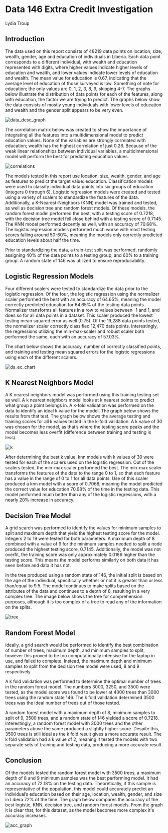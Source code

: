 # Data 146 Extra Credit Investigation
Lydia Troup

## Introduction
  The data used on this report consists of 48219 data points on location, size, wealth, gender, age and education of individuals in Liberia. Each data point corresponds to a different individual, with wealth and education represented with digits, where higher values indicate higher levels of education and wealth, and lower values indicate lower levels of education and wealth. The mean value for education is 0.67, indicating that the average level of education of those surveyed is low. Something of note for education; the only values are 0, 1, 2, 3, 8, 9, skipping 4-7. The graphs below illustrate the distribution of data points for each of the features, along with education, the factor we are trying to predict. The graphs below show the data consists of mostly young individuals with lower levels of education and wealth and the gender split appears to be very even. 

![data_desc_graph](data_desc_graph.png)
  
  The correlation matrix below was created to show the importance of integrating all the features into a multidimensional model to predict education values. None of the variables are strongly correlated with education; wealth has the highest correlation of just 0.26. Because of the weak linear relationships between individual variables, a multidimensional model will perform the best for predicting education values. 

![correlations](correlations.png)

  The models tested in this report use location, size, wealth, gender, and age as features to predict the target value: education. Classification models were used to classify individual data points into six groups of education (integers 0 through 6). Logistic regression models were created and tested using a variety of scalers to standardize the features of the data. Additionally, a K-Nearest-Neighbors (KNN) model was trained and tested, as well as decision tree and random forest models. Of these models, the random forest model performed the best, with a testing score of 0.7218, with the decision tree model fell close behind with a testing score of 0.7145. The KNN model performed decently as well, with an accuracy of 70.68%. The logistic regression models performed much worse with most testing scores falling around 50-60%, meaning the models only correctly predicted education levels about half the time.

  Prior to standardizing the data, a train-test split was performed, randomly assigning 40% of the data points to a testing group, and 60% to a training group. A random state of 146 was utilized to ensure reproducability. 


## Logistic Regression Models
  Four different scalers were tested to standardize the data prior to the logistic regression. Of the four, the logistic regression using the normalizer scaler performed the best with an accuracy of 64.65%, meaning the model correctly predicted education for 64.65% of the testing data points. Normalizer transforms all features in a row to values between -1 and 1, and does so for all data points in a dataset. This scaler produced the lowest testing mean squared error as well (0.75). Of the 19,288 data points tested, the normalizer scaler correctly classified 12,470 data points. Interestingly, the regressions utilizing the min-max-scaler and robust scaler both performed the same, each with an accuracy of 57.03%.

  The chart below shows the accuracy, number of correctly classified points, and training and testing mean squared errors for the logistic regressions using each of the different scalers.

![ds_ec_chart](ds_ec_chart.png)


## K Nearest Neighbors Model
A K nearest neighbors model was performed using this training testing set as well. A k nearest neighbors model looks at k nearest points to predict what group a point belongs in. A k-fold validation was performed on the data to identify an ideal k value for the model. The graph below shows the results from that test. The graph below shows the average testing and training scores for all k values tested in the k-fold validation. A k value of 30 was chosen for the model, as that’s where the testing score peaks and the model becomes less overfit (difference between training and testing is less).

![k](k.png)

  After determining the best k value, knn models with k values of 30 were tested for each of the scalers used on the logistic regression. Out of the scalers tested, the min-max scaler performed the best. The min-max scaler transforms the features of the data to the range 0 to 1, so that each feature has a value in the range of 0 to 1 for all data points. Use of this scaler produced a knn model with a score of 0.7068, meaning the model predicted the correct value for education 70.68% of the time in the testing data. This model performed much better than any of the logistic regressions, with a nearly 20% increase in accuracy.

## Decision Tree Model
A grid search was performed to identify the values for minimum samples to split and maximum depth that yield the highest testing score for the model. Integers 2 to 19 were tested for both parameters. A maximum depth of 8 combined with a value of 9 for the minimum samples needed to split a node produced the highest testing score, 0.7145. Additionally, the model was not overfit, the training score was only approximately 0.0186 higher than the testing score. This means the model performs similarly on both data it has seen before and data it has not.
	
  In the tree produced using a random state of 146, the initial split is based on the age of the individual, specifically whether or not it is greater than or less than/equal to 9.5. The model continues to make splits based on the attributes of the data and continues to a depth of 8, resulting in a very complex tree. The image below shows the tree for comprehension purposes, although it is too complex of a tree to read any of the information on the splits.

![tree](tree.svg)


## Random Forest Model
Ideally, a grid search would be performed to identify the best combination of number of trees, maximum depth, and minimum samples to split, however this proved to be too computationally intensive for the laptop in use, and failed to complete. Instead, the maximum depth and minimum samples to split from the decision tree model were used, 8 and 9 respectively. 
	
  A k fold validation was performed to determine the optimal number of trees in the random forest model. The numbers 3000, 3250, and 3500 were tested, as the model score was found to be lower at 4000 trees than 3000 trees using the random state 146. The k fold validation determined 3500 trees was the ideal number of trees out of those tested. 

  A random forest model with a maximum depth of 8, minimum samples to split of 9, 3500 trees, and a random state of 146 yielded a score of 0.7218. Interestingly, a random forest model with 3000 trees and the other parameters above the same produced a slightly higher score. Despite this, 3500 trees is still ideal as the k fold result gives a more accurate result. The k fold validation had a k value of 2, meaning it tested the models with two separate sets of training and testing data, producing a more accurate result. 


## Conclusion
Of the models tested the random forest model with 3500 trees, a maximum depth of 8 and 9 minimum samples was the best performing model. It had an accuracy of 72.18% on the testing data. Theoretically, if this sample is representative of the population, this model could accurately predict an individual’s education based on their age, location, wealth, gender, and size in Libera 72% of the time.
	The graph below compares the accuracy of the best logistic, KNN, decision tree, and random forest models. From the graph it is clear that, for this dataset, as the model becomes more complex it's accuracy increases.

![acc_graph](acc_graph.png)
